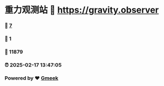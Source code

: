 # 重力观测站 :link: https://gravity.observer 
### :page_facing_up: [7](https://gravity.observer/tag.html) 
### :speech_balloon: 1 
### :hibiscus: 11879 
### :alarm_clock: 2025-02-17 13:47:05 
### Powered by :heart: [Gmeek](https://github.com/Meekdai/Gmeek)

